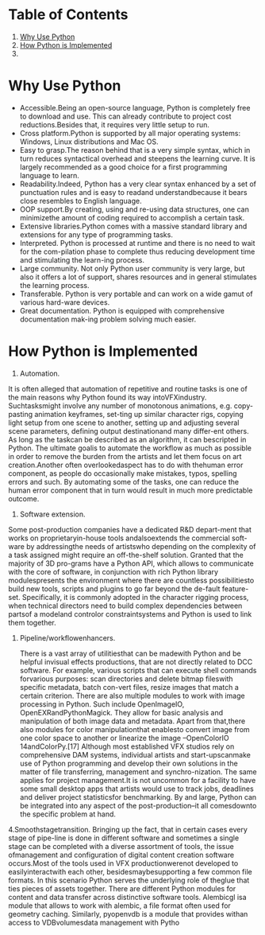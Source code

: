 
# Table of Contents

1.  [Why Use Python](#orgd6a3526)
2.  [How Python is Implemented](#org4dd7768)
3.  [](#org275a819)



<a id="orgd6a3526"></a>

# Why Use Python

-   Accessible.Being an open-source language, Python is completely free to download and use. This can already contribute to project cost reductions.Besides that, it requires very little setup to run.
-   Cross platform.Python is supported by all major operating systems: Windows, Linux distributions and Mac OS.
-   Easy to grasp.The reason behind that is a very simple syntax, which in turn reduces syntactical overhead and steepens the learning curve. It is largely recommended as a good choice for a first programming language to learn.
-   Readability.Indeed, Python has a very clear syntax enhanced by a set of punctuation rules and is easy to readand understandbecause it bears close resembles to English language.
-   OOP support.By creating, using and re-using data structures, one can minimizethe amount of coding required to accomplish a certain task.
-   Extensive libraries.Python comes with a massive standard library and extensions for any type of programming tasks.
-   Interpreted. Python is processed at runtime and there is no need to wait for the com-pilation phase to complete thus reducing development time and stimulating the learn-ing process.
-   Large community. Not only Python user community is very large, but also it offers a lot of support, shares resources and in general stimulates the learning process.
-   Transferable. Python is very portable and can work on a wide gamut of various hard-ware devices.
-   Great documentation. Python is equipped with comprehensive documentation mak-ing problem solving much easier.


<a id="org4dd7768"></a>

# How Python is Implemented

1.  Automation.

It is often alleged that automation of repetitive and routine tasks is one of the main reasons why Python found its way intoVFXindustry. Suchtasksmight involve any number of monotonous animations, e.g. copy-pasting animation       keyframes, set-ting up similar character rigs, copying light setup from one scene to another, setting up and adjusting several scene parameters, defining output destinationand many differ-ent others. As long as the taskcan be described as an algorithm, it can bescripted in Python. The ultimate goalis to automate the workflow as much as possible in order to remove the burden from the artists and let them focus on art creation.Another often overlookedaspect has to do with thehuman error component, as people do occasionally make mistakes, typos, spelling errors and such. By automating some of the tasks, one can reduce the human error component that in turn would result in much more predictable outcome.

1.  Software extension.

Some post-production companies have a dedicated R&D depart-ment that works on proprietaryin-house tools andalsoextends the commercial soft-ware  by  addressingthe needs of artistswho  depending  on the  complexity  of  a  task assigned might require an off-the-shelf solution. Granted that the majority of 3D pro-grams have a Python API, which allows to communicate with the core of software, in conjunction with rich Python library modulespresents the environment where there are countless possibilitiesto build new tools, scripts and plugins to go far beyond the de-fault feature-set. Specifically, it is commonly adopted in the character rigging process, when  technical  directors  need  to  build  complex  dependencies  between  partsof  a modeland controlor constraintsystems and Python is used to link them together.

1.  Pipeline/workflowenhancers.

    There is a vast array of utilitiesthat can be madewith Python and be helpful invisual effects productions, that are not directly related to DCC software. For example, various scripts that can execute shell commands forvarious purposes: scan directories and delete bitmap fileswith specific metadata, batch con-vert files, resize images that match a certain criterion. There are also multiple modules to work with image processing in Python. Such include OpenImageIO, OpenEXRandPythonMagick. They allow for basic analysis and manipulation of both image data and metadata. Apart from that,there also modules for color manipulationthat enablesto convert image from one color space to another or linearize the image –OpenColorIO
14andColorPy.[17] Although most established VFX studios rely on comprehensive DAM systems,  individual  artists  and start-upscanmake  use  of  Python  programming and develop their own solutions in the matter of file transferring, management and synchro-nization. The same applies for project management.It is not uncommon for a facility to have some small desktop apps that artists would use to track jobs, deadlines and deliver project statisticsfor benchmarking. By and large, Python can be integrated into any aspect of the post-production–it all comesdownto the specific problem at hand.

4.Smoothstagetransition. 
Bringing up the fact, that in certain cases every stage of pipe-line is done in different software and sometimes a single stage can be completed with a  diverse  assortment  of  tools, the  issue  ofmanagement  and  configuration  of  digital content creation software occurs.Most of the tools used in VFX productionwerenot developed to easilyinteractwith each other, besidesmaybesupporting a few common file  formats. In  this  scenario  Python  serves  the  underlying  role  of theglue  that  ties pieces of  assets together.  There  are  different  Python  modules  for  content  and  data transfer  across distinctive  software  tools.  Alembicgl  isa module  that  allows  to  work with alembic, a file format often used for geometry caching. Similarly, pyopenvdb is a module that provides withan access to VDBvolumesdata management with Pytho


<a id="org275a819"></a>

# 

